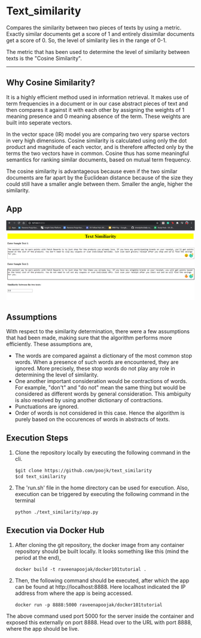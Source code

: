 # Text_similarity

Compares the similarity between two pieces of texts by using a metric. Exactly similar documents get a score of 1 and entirely dissimilar documents get a score of 0. So, the level of similarity lies in the range of 0-1.

The metric that has been used to determine the level of similarity between texts is the "Cosine Similarity".

<hr/>

## Why Cosine Similarity?

It is a highly efficient method used in information retrieval. It makes use of term frequencies in a document or in our case abstract pieces of text and then compares it against it with each other by assigning the weights of 1 meaning presence and 0 meaning absence of the term. These weights are built into seperate vectors.

In the vector space (IR) model you are comparing two very sparse vectors in very high dimensions. Cosine similarity is calculated using only the dot product and magnitude of each vector, and is therefore affected only by the terms the two vectors have in common. Cosine thus has some meaningful semantics for ranking similar documents, based on mutual term frequency.

The cosine similarity is advantageous because even if the two similar documents are far apart by the Euclidean distance because of the size  they could still have a smaller angle between them. Smaller the angle, higher the similarity.

## App

![github-small](https://github.com/poojk/text_similarity/blob/main/screenshot.png)

## Assumptions

With respect to the similarity determination, there were a few assumptions that had been made, making sure that the algorithm performs more efficiently. These assumptions are,
* The words are compared against a dictionary of the most common stop words. When a presence of such words are encountered, they are ignored. More precisely, these stop words do not play any role in determining the level of similarity.
* One another important consideration would be contractions of words. For example, "don't" and "do not" mean the same thing but would be considered as different words by general consideration. This ambiguity is also resolved by using another dictionary of contractions.
* Punctuations are ignored.
* Order of words is not considered in this case. Hence the algorithm is purely based on the occurences of words in abstracts of texts.

## Execution Steps

1. Clone the repository locally by executing the following command in the cli.
    ```
    $git clone https://github.com/poojk/text_similarity
    $cd text_similarity
    ```
    
2. The 'run.sh' file in the home directory can be used for execution. Also, execution can be triggered by executing the following command in the terminal 
    ```
    python ./text_similarity/app.py
    ```
  ## Execution via Docker Hub
  
1. After cloning the git repository, the docker image from any container repository should be built locally. It looks something like this (mind the period at the end),
   ```
   docker build -t raveenapoojak/docker101tutorial .
   ```
   
2. Then, the following command should be executed, after which the app can be found at http://localhost:8888. Here localhost indicated the IP address from where the app is being accessed.

   ```
   docker run -p 8888:5000 raveenapoojak/docker101tutorial
   ```
The above command used port 5000 for the server inside the container and exposed this externally on port 8888. Head over to the URL with port 8888, where the app should be live.


